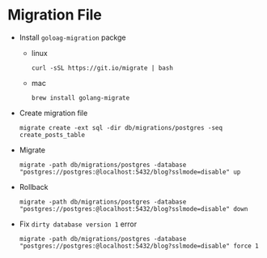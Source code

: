 # Migration File

* Install `goloag-migration` packge
    * linux

        `curl -sSL https://git.io/migrate | bash
`
    * mac

        `brew install golang-migrate`


* Create migration file

    `migrate create -ext sql -dir db/migrations/postgres -seq create_posts_table`

* Migrate

    `migrate -path db/migrations/postgres -database "postgres://postgres:@localhost:5432/blog?sslmode=disable" up`


* Rollback

    `migrate -path db/migrations/postgres -database "postgres://postgres:@localhost:5432/blog?sslmode=disable" down`

* Fix `dirty database version 1` error

    `migrate -path db/migrations/postgres -database "postgres://postgres:@localhost:5432/blog?sslmode=disable" force 1`